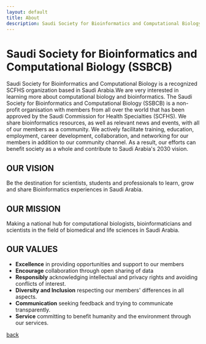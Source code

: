 ```yaml
---
layout: default
title: About
description: Saudi Society for Bioinformatics and Computational Biology (SSBCB)
---
```


# Saudi Society for Bioinformatics and Computational Biology (SSBCB)
Saudi Society for Bioinformatics and Computational Biology is a recognized SCFHS organization based in Saudi Arabia.We are very interested in learning more about computational biology and bioinformatics. The Saudi Society for Bioinformatics and Computational Biology (SSBCB) is a non-profit organisation with members from all over the world that has been approved by the Saudi Commission for Health Specialties (SCFHS). We share bioinformatics resources, as well as relevant news and events, with all of our members as a community. We actively facilitate training, education, employment, career development, collaboration, and networking for our members in addition to our community channel. As a result, our efforts can benefit society as a whole and contribute to Saudi Arabia's 2030 vision.

## OUR VISION
Be the destination for scientists, students and professionals to learn, grow and share Bioinformatics experiences in Saudi Arabia. 

## OUR MISSION
Making a national hub for computational biologists, bioinformaticians  and  scientists in  the field of biomedical and life sciences in Saudi Arabia.

## OUR VALUES
- **Excellence** in providing opportunities and support to our members
- **Encourage** collaboration through open sharing of data
- **Responsibly** acknowledging intellectual and privacy rights and avoiding conflicts of interest.
- **Diversity and Inclusion** respecting our members' differences in all aspects. 
- **Communication** seeking feedback and trying to communicate transparently. 
- **Service** committing to benefit humanity and the environment through our services.

[back](./)
